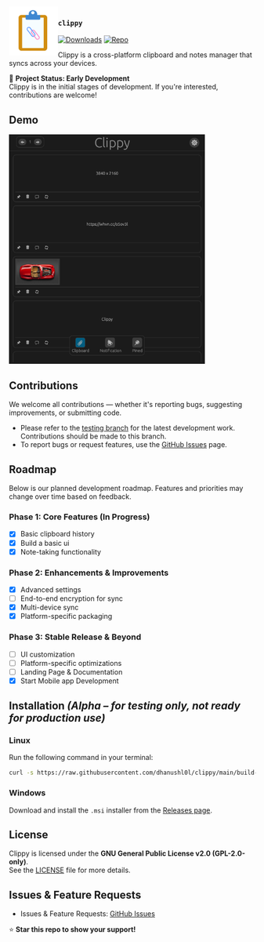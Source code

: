 <img src="/assets/clippy.png" width="100px" align="left">

### `clippy`

[![Downloads](https://img.shields.io/badge/View-Releases-orange)](https://github.com/dhanushl0l/clippy/releases)
[![Repo](https://img.shields.io/github/stars/dhanushl0l/clippy)](https://github.com/dhanushl0l/clippy)

Clippy is a cross-platform clipboard and notes manager that syncs across your devices.

🚀 **Project Status: Early Development**  
Clippy is in the initial stages of development. If you're interested, contributions are welcome!

## Demo

<img src="./assets/demo.png" width="400"/>

## Contributions

We welcome all contributions — whether it's reporting bugs, suggesting improvements, or submitting code.

- Please refer to the [testing branch](https://github.com/dhanushl0l/clippy/tree/testing) for the latest development work. Contributions should be made to this branch.
- To report bugs or request features, use the [GitHub Issues](https://github.com/dhanushl0l/clippy/issues) page.


## Roadmap

Below is our planned development roadmap. Features and priorities may change over time based on feedback.

### Phase 1: Core Features (In Progress)

- [x] Basic clipboard history
- [x] Build a basic ui
- [x] Note-taking functionality

### Phase 2: Enhancements & Improvements

- [x] Advanced settings
- [ ] End-to-end encryption for sync
- [x] Multi-device sync
- [x] Platform-specific packaging

### Phase 3: Stable Release & Beyond

- [ ] UI customization
- [ ] Platform-specific optimizations
- [ ] Landing Page & Documentation
- [x] Start Mobile app Development

## Installation _(Alpha – for testing only, not ready for production use)_

### Linux

Run the following command in your terminal:

```bash
curl -s https://raw.githubusercontent.com/dhanushl0l/clippy/main/build-linux/install.sh | bash
```

### Windows

Download and install the `.msi` installer from the [Releases page](https://github.com/dhanushl0l/clippy/releases).

## License

Clippy is licensed under the **GNU General Public License v2.0 (GPL-2.0-only)**.  
See the [LICENSE](./LICENSE) file for more details.

## Issues & Feature Requests

- Issues & Feature Requests: [GitHub Issues](https://github.com/dhanushl0l/clippy/issues)


⭐ **Star this repo to show your support!**
